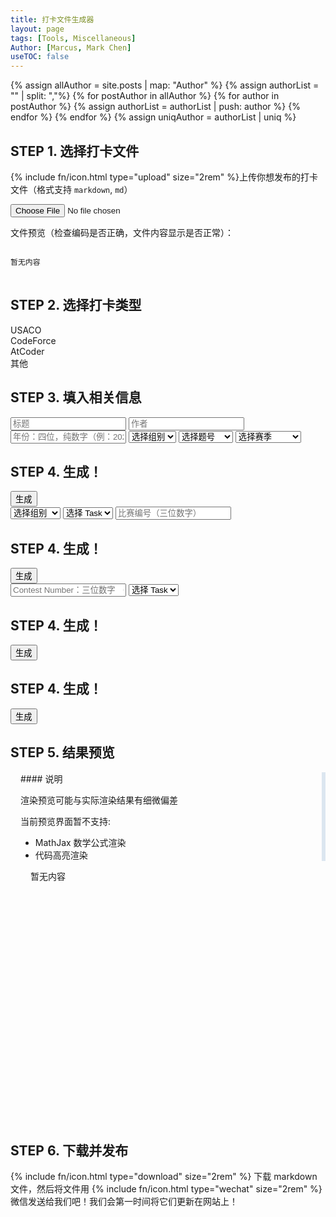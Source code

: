 ```yaml
---
title: 打卡文件生成器
layout: page
tags: [Tools, Miscellaneous]
Author: [Marcus, Mark Chen]
useTOC: false
---
```

<script src="{{ site.baseurl }}/js/util.js"></script>
<script src="{{ site.baseurl }}/js/markdown-parse.js"></script>

{% assign allAuthor = site.posts | map: "Author" %}
{% assign authorList = "" | split: ","%}
{% for postAuthor in allAuthor %}
    {% for author in postAuthor %}
        {% assign authorList = authorList | push: author %}
    {% endfor %}
{% endfor %}
{% assign uniqAuthor = authorList | uniq %}

<datalist style="display: none;" id="siteAuthor">
    {% for author in data.uniqAuthor %}
    <option>{{author}}</option>
    {% endfor %}
</datalist>

## STEP 1. 选择打卡文件

{% include fn/icon.html type="upload" size="2rem" %}上传你想发布的打卡文件（格式支持 `markdown`, `md`）

<input type='file' accept=".md,.markdown" onchange='openFile(event)'><br>

文件预览（检查编码是否正确，文件内容显示是否正常）：

<pre style="max-height: 15rem; overflow-y: auto;">
<code id="inFileContent">
暂无内容
</code>
</pre>

## STEP 2. 选择打卡类型
<div class="button-box" id="selectors">
    <div class="main-button" id="usacoSelector" onclick="chooseSelector('usaco')" style="margin-right: 0; border-radius: 24px 0 0 24px;">
        USACO
    </div>
    <div class="main-button" id="codeforceSelector" onclick="chooseSelector('codeforce')" style="margin-right: 0; margin-left: 0;border-radius: 0;">
        CodeForce
    </div>
    <div class="main-button" id="atcoderSelector" onclick="chooseSelector('atcoder')" style="margin-right: 0; margin-left: 0;border-radius: 0;">
        AtCoder
    </div>
    <div class="main-button" id="otherSelector" onclick="chooseSelector('other')" style="margin-left: 0; border-radius: 0 24px 24px 0;">
        其他
    </div>
</div>

## STEP 3. 填入相关信息

<div>
    <input type="text" value="" id="title" placeholder="标题">
    <input type="text" value="" id="author" placeholder="作者" list="siteAuthor">
    <div id="usaco" class="input">
        <input type="text" value="" id="uyear" placeholder="年份：四位，纯数字（例：2020）">
        <select id="ugroup">
            <option value=""> 选择组别 </option>
            <option value="Platinum"> Platinum </option>
            <option value="Gold"> Gold </option>
            <option value="Silver"> Silver </option>
            <option value="Bronze"> Bronze </option>
        </select>
        <select id="uquestion">
            <option value=""> 选择题号 </option>
            <option value="1"> Question 1 </option>
            <option value="2"> Question 2 </option>
            <option value="3"> Question 3 </option>
        </select>
        <select id="useason">
            <option value=""> 选择赛季 </option>
            <option value="Jan"> January </option>
            <option value="Feb"> February </option>
            <option value="Dec"> December </option>
            <option value="Open"> Open Contest </option>
        </select>
        <h2>STEP 4. 生成！</h2>
        <button class="main-button" onclick="downloadClockInFile(generateU)">生成</button>
    </div>
    <div id="codeforce" class="input">
        <select id="cgroup">
            <option value=""> 选择组别 </option>
            <option value="1"> Division 1 </option>
            <option value="2"> Division 2 </option>
            <option value="3"> Division 3 </option>
        </select>
        <select id="cquestion">
            <option value=""> 选择 Task </option>
            <option value="A"> Task A </option>
            <option value="B"> Task B </option>
            <option value="C"> Task C </option>
            <option value="D"> Task D </option>
            <option value="E"> Task E </option>
            <option value="F"> Task F </option>
            <option value="G"> Task G </option>
        </select>
        <input type="text" value="" id="cnumber" placeholder="比赛编号（三位数字）" >
        <h2>STEP 4. 生成！</h2>
        <button class="main-button" onclick="downloadClockInFile(generateC)">生成</button>
    </div>
    <div id="atcoder" class="input">
        <input type="text" value="" id="anumber" placeholder="Contest Number：三位数字 （例：240）">
        <select id="aquestion">
            <option value=""> 选择 Task </option>
            <option value="A"> Task A </option>
            <option value="B"> Task B </option>
            <option value="C"> Task C </option>
            <option value="D"> Task D </option>
            <option value="E"> Task E </option>
        </select>
        <h2>STEP 4. 生成！</h2>
        <button class="main-button" onclick="downloadClockInFile(generateA)">生成</button>
    </div>
    <div id="other" class="input">
        <h2>STEP 4. 生成！</h2>
        <button class="main-button" onclick="downloadClockInFile(generateO)">生成</button>
    </div>
</div>

## STEP 5. 结果预览

<div class="horizontal-flex-box" style="height: 35rem; flex-wrap: nowrap;">
<div markdown="1" style="padding: 0 1rem; margin-right: 0; border-right: 0.4rem solid #dce6f0; ">
#### 说明

渲染预览可能与实际渲染结果有细微偏差

当前预览界面暂不支持:
* MathJax 数学公式渲染
* 代码高亮渲染
</div>
    <div class="main-content" id="outPreview" style="max-height: 35rem; overflow-y: auto; max-width: none; margin-left: 2rem; margin-right: 2rem; flex-grow: 2;">
    暂无内容
    </div>
</div>

## STEP 6. 下载并发布

<p>
{% include fn/icon.html type="download" size="2rem" %} 下载 markdown 文件，然后将文件用 {% include fn/icon.html type="wechat" size="2rem" %} 微信发送给我们吧！我们会第一时间将它们更新在网站上！
</p>

<script>
    if (document.readyState !== 'loading') {
        chooseSelector("usaco");
    } else {
        document.addEventListener('DOMContentLoaded', chooseSelector("usaco"));
    }
    function generateU(){
        let author=document.getElementById("author").value;
        let year=document.getElementById("uyear").value;
        let group=document.getElementById("ugroup").value;
        let question=document.getElementById("uquestion").value;
        let season=document.getElementById("useason").value;
        let title = "USACO "+group+" "+year+" "+season+" "+question;
        document.getElementById("title").value = title;
        return("---\nlayout: usaco-post\ntitle: " + title +"\ntags: [\"USACO analysis\"]\nAuthor: [\"" + author + "\"]\nyear: " + year + "\ngroup: " + group + "\nseason: " + season + "\nquestion: " + question + "\n---");
    }
    function generateC(){
        let author=document.getElementById("author").value;
        let group=document.getElementById("cgroup").value;
        let question=document.getElementById("cquestion").value;
        let number=document.getElementById("cnumber").value;
        let title = "CodeForce Div "+group+" Contest "+number+" Q-"+question;
        document.getElementById("title").value = title;
        return(`---
layout: post
title: ` + title + `
tags: ["CodeForce","Other-analysis"]
Author: ["`+ author + `"]
group: `+ group +`
question: ` + question + `
number: ` + number + `
---`);
    }
    function generateA(){
        let author=document.getElementById("author").value;
        let contestID = document.getElementById("anumber").value;
        let task = document.getElementById("aquestion").value;
        let title="AtCoder Contest "+contestID+" Task "+task;
        document.getElementById("title").value = title;
        return("---\nlayout: post\ntitle: "+ title +"\ntags: [\"AtCoder\", \"Other-analysis\"]\nAuthor: [\""+ author +"\"]\ntestID: "+ contestID + "\ntask: " + task + "\n---");
    }
    function generateO(){
        let title=document.getElementById("title").value;
        let author=document.getElementById("author").value;
        return("---\nlayout: post\ntitle: "+ title +"\ntags: [\"Other-analysis\"]\nAuthor: [\""+ author +"\"]\n---");
    }
    function chooseSelector(target){
        document.getElementById("selectors").childNodes.forEach(function(each){
            try{deselect(each);}
            catch{;}
        });
        select(document.getElementById(target+"Selector"));
        document.querySelectorAll(".input").forEach(function(each){
            each.style.display="none";
        });
        document.getElementById(target).style.display="";
    }
    function downloadClockInFile(yamlGenerator){
        let yamlHead = yamlGenerator();
        let date = new Date();
        let dateString = date.getFullYear() + "-" + (date.getMonth() + 1) + "-" + date.getDate();
        let content = document.getElementById("inFileContent").innerText;
        let result = yamlHead + "\n" + content;
        let title = document.getElementById("title").value
        title = title.replaceAll("_", "-").replaceAll(" ", "-");
        document.getElementById("outPreview").innerHTML = marked(content);
        if(content!="\n暂无内容\n") download(dateString + "-" + title + ".md", result);
    }
</script>